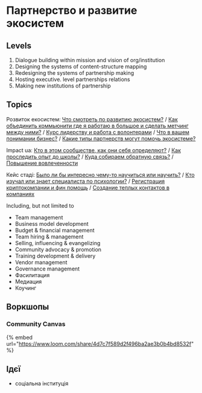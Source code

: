 # Партнерство и развитие экосистем

## Levels

1. Dialogue building within mission and vision of org/institution
2. Designing the systems of content-structure mapping 
3. Redesigning the systems of partnership making 
4. Hosting executive. level partnerships relations 
5. Making new institutions of partnership

## Topics

Розвиток екосистем: [Что смотреть по развитию экосистем?](https://wiki.impactua.org/metashkola/rozvitok-ekosistem/28.05#maks-chto-smotret-po-razvitiyu-ekosistem) / [Как объединить коммьюнити где я работаю в большое и сделать метчинг между ними?](https://wiki.impactua.org/metashkola/rozvitok-ekosistem/04.06#diana-obedinenie-etikh-kommyuniti-gde-ya-rabotayu-v-bolshoe-metching-mezhdu-nimi) / [Курс лидерству и работа с волонтерами](https://wiki.impactua.org/metashkola/rozvitok-ekosistem/04.06#saya-kurs-vebinar-po-liderstvu-rabota-s-volonterami) / [Что в вашем понимании бизнес?](https://wiki.impactua.org/metashkola/rozvitok-ekosistem/11.06#saya-kakoi-u-vas-opyt-predprinimatelstva) / [Какие типы партнерств могут помочь экосистеме?](https://wiki.impactua.org/metashkola/rozvitok-ekosistem/16.07#diana-partnerstva-kosmos-ili)

Impact ua: [Кто в этом сообществе, как они себя определяют?](https://wiki.impactua.org/metashkola/rozvitok-ekosistem/28.05#karina-kto-v-etom-soobshestve-kak-oni-sebya-opredelyayut) / [Как проследить опыт до школы?](https://wiki.impactua.org/metashkola/rozvitok-ekosistem/04.06#karina-mozhem-prosledit-lyudei-do-shkoly) / [Куда собираем обратную связь?](https://wiki.impactua.org/metashkola/rozvitok-ekosistem/04.06#sasha-kuda-sobiraem-obratnuyu-svyaz) / [Повышение вовлеченности](https://wiki.impactua.org/metashkola/rozvitok-ekosistem/16.07#diana-pochemu-nizkaya-vovlechennost)

Кейс стаді: [Было ли бы интересно чему-то научиться или научить?](https://wiki.impactua.org/metashkola/rozvitok-ekosistem/11.06#zhenya-bylo-li-by-interesno-chemu-to-nauchitsya-ili-nauchit) / [Кто изучал или знает специалиста по психологии?](https://wiki.impactua.org/metashkola/rozvitok-ekosistem/28.05#denis-kto-izuchal-ili-znaet-specialista-po-psikhologii) / [Регистрация криптокомпании и фин помощь](https://wiki.impactua.org/metashkola/rozvitok-ekosistem/18.06#andrei-registraciya-kriptokompanii-i-fin-pomosh) / [Создание теплых контактов в компаниях](https://wiki.impactua.org/metashkola/rozvitok-ekosistem/16.07#karina-teplye-kontakty-v-kompaniya)

Including, but not limited to

* Team management
* Business model development
* Budget & financial management
* Team hiring & management
* Selling, influencing & evangelizing
* Community advocacy & promotion
* Training development & delivery
* Vendor management
* Governance management
* Фасилитация
* Медиация
* Коучинг

## Воркшопы

### Community Canvas

{% embed url="https://www.loom.com/share/4d7c7f589d2f496ba2ae3b0b4bd8532f" %}

## Ідєї

* соціальна інституція

